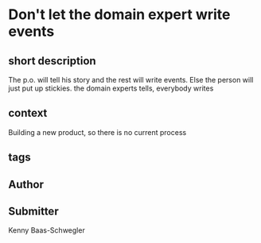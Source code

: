 # Don't let the domain expert write events
## short description
The p.o. will tell his story and the rest will write events.  Else the person will just put up stickies. the domain experts tells, everybody writes
## context
Building a new product, so there is no current process
## tags
## Author
## Submitter
Kenny Baas-Schwegler